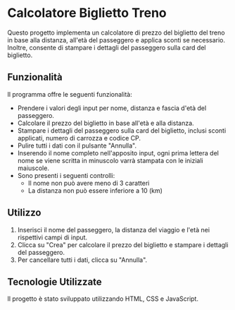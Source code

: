 # Calcolatore Biglietto Treno

Questo progetto implementa un calcolatore di prezzo del biglietto del treno in base alla distanza, all'età del passeggero e applica sconti se necessario. Inoltre, consente di stampare i dettagli del passeggero sulla card del biglietto.

## Funzionalità

Il programma offre le seguenti funzionalità:

- Prendere i valori degli input per nome, distanza e fascia d'età del passeggero.
- Calcolare il prezzo del biglietto in base all'età e alla distanza.
- Stampare i dettagli del passeggero sulla card del biglietto, inclusi sconti applicati, numero di carrozza e codice CP.
- Pulire tutti i dati con il pulsante "Annulla".
- Inserendo il nome completo nell'apposito input, ogni prima lettera del nome se viene scritta in minuscolo varrà stampata con le iniziali maiuscole.
- Sono presenti i seguenti controlli:
    - Il nome non può avere meno di 3 caratteri
    - La distanza non può essere inferiore a 10 (km)

## Utilizzo

1. Inserisci il nome del passeggero, la distanza del viaggio e l'età nei rispettivi campi di input.
2. Clicca su "Crea" per calcolare il prezzo del biglietto e stampare i dettagli del passeggero.
3. Per cancellare tutti i dati, clicca su "Annulla".

## Tecnologie Utilizzate

Il progetto è stato sviluppato utilizzando HTML, CSS e JavaScript.
